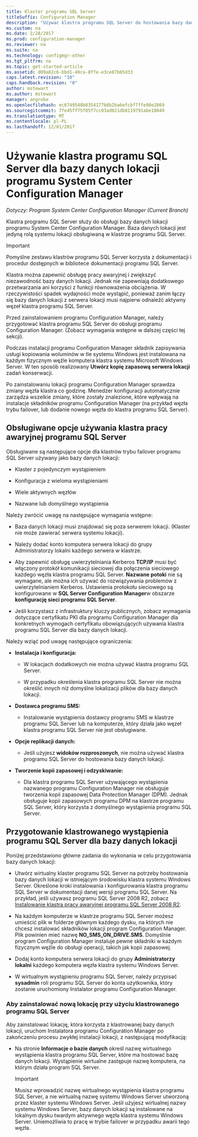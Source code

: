 ```yaml
---
title: Klaster programu SQL Server
titleSuffix: Configuration Manager
description: "Używać klastra programu SQL Server do hostowania bazy danych lokacji programu System Center Configuration Manager. Zawiera informacje na temat opcje są obsługiwane."
ms.custom: na
ms.date: 2/28/2017
ms.prod: configuration-manager
ms.reviewer: na
ms.suite: na
ms.technology: configmgr-other
ms.tgt_pltfrm: na
ms.topic: get-started-article
ms.assetid: d09a82c6-bbd1-49ca-8ffe-e3ce87b85d33
caps.latest.revision: "10"
caps.handback.revision: "0"
author: mstewart
ms.author: mstewart
manager: angrobe
ms.openlocfilehash: ec6749548b8354177b8b2ba6efcbf7ffe98e2869
ms.sourcegitcommit: 7fe45ff75f05f7cc03ad021db8119791abe18049
ms.translationtype: MT
ms.contentlocale: pl-PL
ms.lasthandoff: 12/01/2017
---
```

# <a name="use-a-sql-server-cluster-for-the-system-center-configuration-manager-site-database"></a>Używanie klastra programu SQL Server dla bazy danych lokacji programu System Center Configuration Manager

*Dotyczy: Program System Center Configuration Manager (Current Branch)*


 Klastra programu SQL Server służy do obsługi bazy danych lokacji programu System Center Configuration Manager. Baza danych lokacji jest jedyną rolą systemu lokacji obsługiwaną w klastrze programu SQL Server.  

> [!IMPORTANT]  
>  Pomyślne zestawu klastrów programu SQL Server korzysta z dokumentacji i procedur dostępnych w bibliotece dokumentacji programu SQL Server.  

 Klastra można zapewnić obsługę pracy awaryjnej i zwiększyć niezawodność bazy danych lokacji. Jednak nie zapewniają dodatkowego przetwarzania ani korzyści z funkcji równoważenia obciążenia. W rzeczywistości spadek wydajności może wystąpić, ponieważ zanim łączy się bazy danych lokacji z serwera lokacji musi najpierw odnaleźć aktywny węzeł klastra programu SQL Server.  

 Przed zainstalowaniem programu Configuration Manager, należy przygotować klastra programu SQL Server do obsługi programu Configuration Manager. (Zobacz wymagania wstępne w dalszej części tej sekcji).  

 Podczas instalacji programu Configuration Manager składnik zapisywania usługi kopiowania woluminów w tle systemu Windows jest instalowana na każdym fizycznym węźle komputera klastra systemu Microsoft Windows Server. W ten sposób realizowany **Utwórz kopię zapasową serwera lokacji** zadań konserwacji.  

 Po zainstalowaniu lokacji programu Configuration Manager sprawdza zmiany węzła klastra co godzinę. Menedżer konfiguracji automatycznie zarządza wszelkie zmiany, które zostały znalezione, które wpływają na instalacje składników programu Configuration Manager (na przykład węzła trybu failover, lub dodanie nowego węzła do klastra programu SQL Server).  

## <a name="supported-options-for-using-a-sql-server-failover-cluster"></a>Obsługiwane opcje używania klastra pracy awaryjnej programu SQL Server

Obsługiwane są następujące opcje dla klastrów trybu failover programu SQL Server używany jako bazy danych lokacji:

-   Klaster z pojedynczym wystąpieniem  

-   Konfiguracja z wieloma wystąpieniami  

-   Wiele aktywnych węzłów  

-   Nazwane lub domyślnego wystąpienia  

Należy zwrócić uwagę na następujące wymagania wstępne:  

-   Baza danych lokacji musi znajdować się poza serwerem lokacji. (Klaster nie może zawierać serwera systemu lokacji).  

-   Należy dodać konto komputera serwera lokacji do grupy Administratorzy lokalni każdego serwera w klastrze.  

-   Aby zapewnić obsługę uwierzytelniania Kerberos **TCP/IP** musi być włączony protokół komunikacji sieciowej dla połączenia sieciowego każdego węzła klastra programu SQL Server. **Nazwane potoki** nie są wymagane, ale można ich używać do rozwiązywania problemów z uwierzytelnianiem Kerberos. Ustawienia protokołu sieciowego są konfigurowane w **SQL Server Configuration Manager**w obszarze **konfigurację sieci programu SQL Server**.  

-   Jeśli korzystasz z infrastruktury kluczy publicznych, zobacz wymagania dotyczące certyfikatu PKI dla programu Configuration Manager dla konkretnych wymogach certyfikatu obowiązujących używania klastra programu SQL Server dla bazy danych lokacji.  

Należy wziąć pod uwagę następujące ograniczenia:  

-   **Instalacja i konfiguracja:**  

    -   W lokacjach dodatkowych nie można używać klastra programu SQL Server.  

    -   W przypadku określenia klastra programu SQL Server nie można określić innych niż domyślne lokalizacji plików dla bazy danych lokacji.  

-   **Dostawca programu SMS:**  

    -   Instalowanie wystąpienia dostawcy programu SMS w klastrze programu SQL Server lub na komputerze, który działa jako węzeł klastra programu SQL Server nie jest obsługiwane.  

-   **Opcje replikacji danych:**  

    -   Jeśli użyjesz **widoków rozproszonych**, nie można używać klastra programu SQL Server do hostowania bazy danych lokacji.  

-   **Tworzenie kopii zapasowej i odzyskiwanie:**  

    -   Dla klastra programu SQL Server używającego wystąpienia nazwanego programu Configuration Manager nie obsługuje tworzenia kopii zapasowej Data Protection Manager (DPM). Jednak obsługuje kopii zapasowych programu DPM na klastrze programu SQL Server, który korzysta z domyślnego wystąpienia programu SQL Server.  

## <a name="prepare-a-clustered-sql-server-instance-for-the-site-database"></a>Przygotowanie klastrowanego wystąpienia programu SQL Server dla bazy danych lokacji  

Poniżej przedstawiono główne zadania do wykonania w celu przygotowania bazy danych lokacji:

-   Utwórz wirtualny klaster programu SQL Server na potrzeby hostowania bazy danych lokacji w istniejącym środowisku klastra systemu Windows Server. Określone kroki instalowania i konfigurowania klastra programu SQL Server w dokumentacji danej wersji programu SQL Server. Na przykład, jeśli używasz programu SQL Server 2008 R2, zobacz [Instalowanie klastra pracy awaryjnej programu SQL Server 2008 R2](http://go.microsoft.com/fwlink/p/?LinkId=240231).  

-   Na każdym komputerze w klastrze programu SQL Server możesz umieścić plik w folderze głównym każdego dysku, na których nie chcesz instalować składników lokacji program Configuration Manager. Plik powinien mieć nazwę **NO_SMS_ON_DRIVE.SMS**. Domyślnie program Configuration Manager instaluje pewne składniki w każdym fizycznym węźle do obsługi operacji, takich jak kopii zapasowej.  

-   Dodaj konto komputera serwera lokacji do grupy **Administratorzy lokalni** każdego komputera węzła klastra systemu Windows Server.  

-   W wirtualnym wystąpieniu programu SQL Server, należy przypisać **sysadmin** roli programu SQL Server do konta użytkownika, który zostanie uruchomiony Instalator programu Configuration Manager.  

### <a name="to-install-a-new-site-using-a-clustered-sql-server"></a>Aby zainstalować nową lokację przy użyciu klastrowanego programu SQL Server  
 Aby zainstalować lokację, która korzysta z klastrowanej bazy danych lokacji, uruchom Instalatora programu Configuration Manager po zakończeniu procesu zwykłej instalacji lokacji, z następującą modyfikacją:  

-   Na stronie **Informacje o bazie danych** określ nazwę wirtualnego wystąpienia klastra programu SQL Server, które ma hostować bazę danych lokacji. Wystąpienie wirtualne zastępuje nazwę komputera, na którym działa program SQL Server.  

    > [!IMPORTANT]  
    >  Musisz wprowadzić nazwę wirtualnego wystąpienia klastra programu SQL Server, a nie wirtualną nazwę systemu Windows Server utworzoną przez klaster systemu Windows Server. Jeśli użyjesz wirtualnej nazwy systemu Windows Server, bazy danych lokacji są instalowane na lokalnym dysku twardym aktywnego węzła klastra systemu Windows Server. Uniemożliwia to pracę w trybie failover w przypadku awarii tego węzła.  
